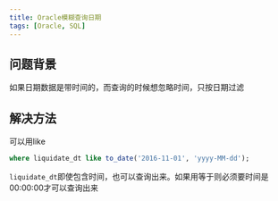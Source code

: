 ```yaml
---
title: Oracle模糊查询日期
tags: [Oracle, SQL]
---
```


## 问题背景

如果日期数据是带时间的，而查询的时候想忽略时间，只按日期过滤

## 解决方法

可以用like

```sql
where liquidate_dt like to_date('2016-11-01', 'yyyy-MM-dd');
```

`liquidate_dt`即使包含时间，也可以查询出来。如果用等于则必须要时间是00:00:00才可以查询出来

